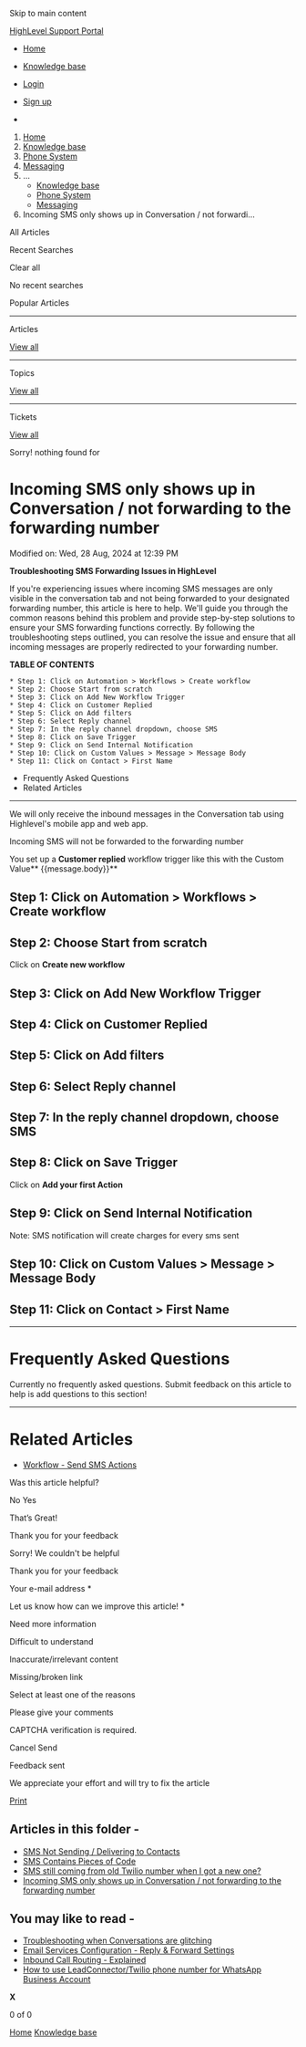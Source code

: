 Skip to main content

[ HighLevel Support Portal ](https://help.gohighlevel.com)

  * [ Home ](/support/home)
  * [ Knowledge base ](/support/solutions)

  * [Login](/support/login)
  * [Sign up](/support/signup)
  * 

  1. [Home](/support/home)
  2. [Knowledge base](/support/solutions)
  3. [Phone System](/support/solutions/48000415161)
  4. [Messaging](/support/solutions/folders/48000690075)
  5. ... 
     * [Knowledge base](/support/solutions)
     * [Phone System](/support/solutions/48000415161)
     * [Messaging](/support/solutions/folders/48000690075)
  6. Incoming SMS only shows up in Conversation / not forwardi...

All  Articles 

Recent Searches

Clear all

No recent searches

Popular Articles

* * *

Articles

[View all](/support/search/solutions)

* * *

Topics

[View all](/support/search/topics)

* * *

Tickets

[View all](/support/search/tickets)

Sorry! nothing found for   

# Incoming SMS only shows up in Conversation / not forwarding to the forwarding number

Modified on: Wed, 28 Aug, 2024 at 12:39 PM

**Troubleshooting SMS Forwarding Issues in HighLevel**

If you're experiencing issues where incoming SMS messages are only visible in the conversation tab and not being forwarded to your designated forwarding number, this article is here to help. We'll guide you through the common reasons behind this problem and provide step-by-step solutions to ensure your SMS forwarding functions correctly. By following the troubleshooting steps outlined, you can resolve the issue and ensure that all incoming messages are properly redirected to your forwarding number.

**TABLE OF CONTENTS**

    * Step 1: Click on Automation > Workflows > Create workflow
    * Step 2: Choose Start from scratch
    * Step 3: Click on Add New Workflow Trigger
    * Step 4: Click on Customer Replied
    * Step 5: Click on Add filters
    * Step 6: Select Reply channel
    * Step 7: In the reply channel dropdown, choose SMS
    * Step 8: Click on Save Trigger
    * Step 9: Click on Send Internal Notification
    * Step 10: Click on Custom Values > Message > Message Body
    * Step 11: Click on Contact > First Name
  * Frequently Asked Questions
  * Related Articles

* * *

We will only receive the inbound messages in the Conversation tab using Highlevel's mobile app and web app.

Incoming SMS will not be forwarded to the forwarding number

You set up a **Customer replied** workflow trigger like this with the Custom Value** {{message.body}}**

## **Step 1: Click on Automation > Workflows > Create workflow**

## **Step 2: Choose Start from scratch**

Click on **Create new workflow**

## **Step 3: Click on Add New Workflow Trigger**

## **Step 4: Click on Customer Replied**

## **Step 5: Click on Add filters**

## **Step 6: Select Reply channel**

## **Step 7: In the reply channel dropdown, choose SMS**

## **Step 8: Click on Save Trigger**

Click on **Add your first Action**

## **Step 9: Click on Send Internal Notification**

Note: SMS notification will create charges for every sms sent

## **Step 10: Click on Custom Values > Message > Message Body**

## **Step 11: Click on Contact > First Name**

* * *

# **Frequently Asked Questions**

Currently no frequently asked questions. Submit feedback on this article to help is add questions to this section!

* * *

# **Related Articles**

  * [Workflow - Send SMS Actions](https://help.gohighlevel.com/a/solutions/articles/155000002474?portalId=48000045315)[](https://help.gohighlevel.com/en/support/solutions/articles/155000002369)

Was this article helpful?

No  Yes 

That’s Great!

Thank you for your feedback

Sorry! We couldn't be helpful

Thank you for your feedback

Your e-mail address *

Let us know how can we improve this article! *

Need more information 

Difficult to understand 

Inaccurate/irrelevant content 

Missing/broken link 

Select at least one of the reasons 

Please give your comments 

CAPTCHA verification is required. 

Cancel  Send 

Feedback sent

We appreciate your effort and will try to fix the article

[Print](javascript:print\(\))

## Articles in this folder -

  * [SMS Not Sending / Delivering to Contacts](/support/solutions/articles/48000981696-sms-not-sending-delivering-to-contacts)
  * [SMS Contains Pieces of Code](/support/solutions/articles/48000979914-sms-contains-pieces-of-code)
  * [SMS still coming from old Twilio number when I got a new one?](/support/solutions/articles/48001152123-sms-still-coming-from-old-twilio-number-when-i-got-a-new-one-)
  * [Incoming SMS only shows up in Conversation / not forwarding to the forwarding number](/support/solutions/articles/48001156789-incoming-sms-only-shows-up-in-conversation-not-forwarding-to-the-forwarding-number)

## You may like to read -

  * [Troubleshooting when Conversations are glitching](/support/solutions/articles/48001184861-troubleshooting-when-conversations-are-glitching)
  * [Email Services Configuration - Reply & Forward Settings](/support/solutions/articles/48001155000-email-services-configuration-reply-forward-settings)
  * [Inbound Call Routing - Explained](/support/solutions/articles/48000981432-inbound-call-routing-explained)
  * [How to use LeadConnector/Twilio phone number for WhatsApp Business Account ](/support/solutions/articles/155000002352-how-to-use-leadconnector-twilio-phone-number-for-whatsapp-business-account-)

**X**

0 of 0 []()

[Home](/support/home) [Knowledge base](/support/solutions)
